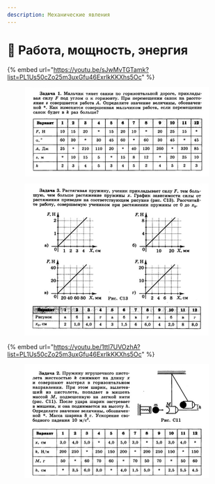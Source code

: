 ```yaml
---
description: Механические явления
---
```


# 📗 Работа, мощность, энергия

{% embed url="https://youtu.be/sJwMvTGTamk?list=PL1Us50cZo25m3uxGfu46ExrlkKKXhs5Oc" %}

<figure><img src="../../../.gitbook/assets/image (9).png" alt=""><figcaption></figcaption></figure>

<figure><img src="../../../.gitbook/assets/image (10).png" alt=""><figcaption></figcaption></figure>

{% embed url="https://youtu.be/1ttI7UVOzhA?list=PL1Us50cZo25m3uxGfu46ExrlkKKXhs5Oc" %}

<figure><img src="../../../.gitbook/assets/image (1) (1) (1) (1) (1) (1).png" alt=""><figcaption></figcaption></figure>
